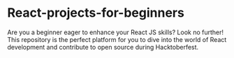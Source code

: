 # React-projects-for-beginners
Are you a beginner eager to enhance your React JS skills? Look no further! This repository is the perfect platform for you to dive into the world of React development and contribute to open source during Hacktoberfest.

